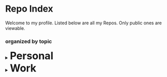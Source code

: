 # Repo Index

Welcome to my profile. Listed below are all my Repos. Only public ones are viewable. 

### organized by topic

<details>
  <summary><strong style='font-size:2rem;'>Personal</strong></summary>
    <ul>
      <li><a href='https://github.com/frederictwc/HkPoliticalCompass'>HKPoliticalCompass</a>: A political compass test for Hong Kong</li>
      <li><a href='https://github.com/frederictwc/commands'>commands</a>: A List of useful commands</li>
      <li><a href='https://github.com/frederictwc/LSTMPyTorch'>LSTMPyTorch</a>: A time series prediction model written in PyTorch</li>
      <li><a href='https://github.com/frederictwc/JuliaProject'>JuliaProject</a>: My first Julia project</li>
      <li><a href='https://github.com/frederictwc/PytorchCudaTensorboard'>PytorchCudaTensorboard</a>: A docker container that includes pytorch, cuda and tensorboard</li>
      <li><a href='https://github.com/frederictwc/time_series_prediction'>time_series_prediction</a>: An LSTM used for time series prediction in Tensorflow</li>
      <li><a href='https://github.com/frederictwc/betting'>betting</a>: A football odds prediction model</li>
      <li><a href='https://github.com/frederictwc/bachelor_thesis'>bachelor_thesis</a>: A neural network to replace a fluid simulator</li>
      <li><a href='https://github.com/frederictwc/TimeSeriesDataProcessing'>TimeSeriesDataProcessing</a>: A Jupyter notebook that visualizes and preprocesses data for time series prediction</li>
</details>
<details>
  <summary><strong style='font-size:2rem;'>Work</strong></summary>
    <ul>
      <li><a href='https://github.com/frederictwc/AIChallengeHKSTP'>AIChallengeHKSTP</a></li>
      <li><a href='https://github.com/frederictwc/TensorFlowObjectDetection'>TensorFlowObjectDetection</a></li>
      <li><a href='https://github.com/frederictwc/DogDetector'>DogDetector</a></li>
      <li><a href='https://github.com/frederictwc/HKPCFacialRecognition'>HKPCFacialRecognition</a></li>
      <li><a href='https://github.com/frederictwc/face_detection'>face_detection</a></li>
      <li><a href='https://github.com/frederictwc/CV2Tracking'>CV2Tracking</a></li>
      <li><a href='https://github.com/frederictwc/HGCAPIs'>HGCAPIs</a></li>
      <li><a href='https://github.com/frederictwc/NvidiaDeepLearning'>NvidiaDeepLearning</a></li>
      <li><a href='https://github.com/frederictwc/embeddedaccesscontrol_new'>embeddedaccesscontrol_new</a></li>
      <li><a href='https://github.com/frederictwc/NanoDocker'>NanoDocker</a></li>
      <li><a href='https://github.com/frederictwc/NvidiaDeepLearning'>light_rail_detection_system</a></li>
      <li><a href='https://github.com/frederictwc/DatasetGenerator'>DatasetGenerator</a></li>
      <li><a href='https://github.com/frederictwc/NetworkCameraReader'>NetworkCameraReader</a></li>
      <li><a href='https://github.com/frederictwc/CV2DNN'>CV2DNN</a></li>
      <li><a href='https://github.com/frederictwc/light_rail_detection_system'>light_rail_detection_system</a></li>
      <li><a href='https://github.com/frederictwc/dahua_cam'>dahua_cam</a></li>
      <li><a href='https://github.com/frederictwc/jetson_inference_functions'>jetson_inference_functions</a></li>
      <li><a href='https://github.com/frederictwc/miscellaneous'>miscellaneous</a></li>
      <li><a href='https://github.com/frederictwc/streaming'>streaming</a></li>
      <li><a href='https://github.com/frederictwc/realsense'>realsense</a></li>
      
</details>


